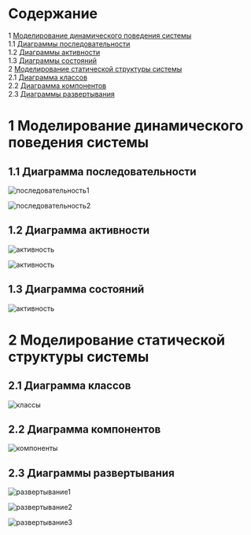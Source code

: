 # Содержание
1 [Моделирование динамического поведения системы](#start)  
1.1 [Диаграммы последовательности](#diagram1)  
1.2 [Диаграммы активности](#diagramActivity)  
1.3 [Диаграммы состояний](#diagram3)  
2 [Моделирование статической структуры системы](#second)  
2.1 [Диаграмма классов](#class)  
2.2 [Диаграмма компонентов](#component)  
2.3 [Диаграммы развертывания](#deployment)  
 
<a name="start"/>

# 1 Моделирование динамического поведения системы

<a name="diagram1"/>

## 1.1 Диаграмма последовательности

![последовательность1](/Image/diagram1BC.png)

![последовательность2](/Image/diagramTextureParameters.png)

<a name="diagramActivity">

## 1.2 Диаграмма активности

![активность](/Image/diagramactivity.png)

![активность](/Image/Diagramactivity2.png)

<a name="diagram3">

## 1.3 Диаграмма состояний

![активность](/Image/diagram3.png)

<a name="second">

# 2 Моделирование статической структуры системы

<a name="class">

## 2.1 Диаграмма классов

![классы](/Image/classes.png)

<a name="component">

## 2.2 Диаграмма компонентов

![компоненты](/Image/components.png)

<a name="component">

## 2.3 Диаграммы развертывания

![развертывание1](/Image/deploy1.png)

![развертывание2](/Image/deploy2.png)

![развертывание3](/Image/deploy3.png)